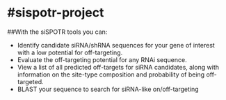 #sispotr-project
===============
##With the siSPOTR tools you can: 
* Identify candidate siRNA/shRNA sequences for your gene of interest with a low potential for off-targeting.
* Evaluate the off-targeting potential for any RNAi sequence.
* View a list of all predicted off-targets for siRNA candidates, along with information on the site-type composition and probability of being off-targeted.
* BLAST your sequence to search for siRNA-like on/off-targeting


